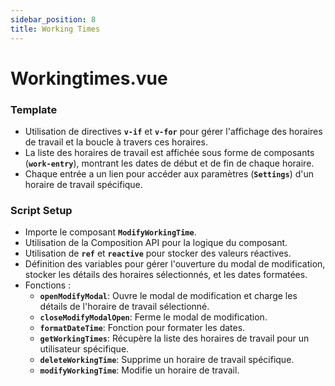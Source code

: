 ```yaml
---
sidebar_position: 8
title: Working Times
---
```


# Workingtimes.vue

### **Template**

- Utilisation de directives **`v-if`** et **`v-for`** pour gérer l'affichage des horaires de travail et la boucle à travers ces horaires.
- La liste des horaires de travail est affichée sous forme de composants (**`work-entry`**), montrant les dates de début et de fin de chaque horaire.
- Chaque entrée a un lien pour accéder aux paramètres (**`Settings`**) d'un horaire de travail spécifique.

### **Script Setup**

- Importe le composant **`ModifyWorkingTime`**.
- Utilisation de la Composition API pour la logique du composant.
- Utilisation de **`ref`** et **`reactive`** pour stocker des valeurs réactives.
- Définition des variables pour gérer l'ouverture du modal de modification, stocker les détails des horaires sélectionnés, et les dates formatées.
- Fonctions :
    - **`openModifyModal`**: Ouvre le modal de modification et charge les détails de l'horaire de travail sélectionné.
    - **`closeModifyModalOpen`**: Ferme le modal de modification.
    - **`formatDateTime`**: Fonction pour formater les dates.
    - **`getWorkingTimes`**: Récupère la liste des horaires de travail pour un utilisateur spécifique.
    - **`deleteWorkingTime`**: Supprime un horaire de travail spécifique.
    - **`modifyWorkingTime`**: Modifie un horaire de travail.